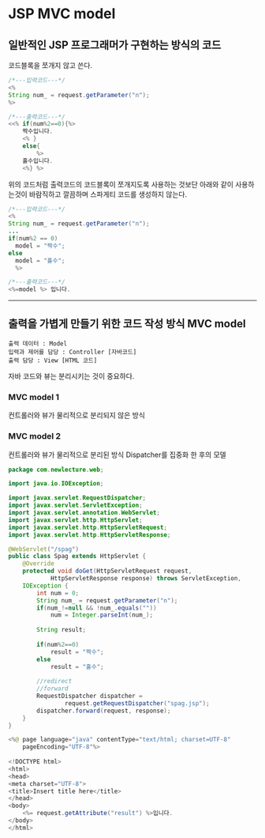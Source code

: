 # JSP MVC model

## 일반적인 JSP 프로그래머가 구현하는 방식의 코드
코드블록을 쪼개지 않고 쓴다.

```java
/*---입력코드---*/
<%
String num_ = request.getParameter("n");
%>

/*---출력코드---*/
<<% if(num%2==0){%>
	짝수입니다.
	<% }
	else{
		%>
	홀수입니다.
	<%} %>
```

위의 코드처럼 출력코드의 코드블록이 쪼개지도록 사용하는 것보단 아래와 같이 사용하는것이 바람직하고 깔끔하며 스파게티 코드를 생성하지 않는다.

```java
/*---입력코드---*/
<%
String num_ = request.getParameter("n");
...
if(num%2 == 0)
  model = "짝수";
else
  model = "홀수";
  %>

/*---출력코드---*/
<%=model %> 입니다.
```
***

## 출력을 가볍게 만들기 위한 코드 작성 방식 MVC model
```
출력 데이터 : Model
입력과 제어를 담당 : Controller [자바코드]
출력 담당 : View [HTML 코드]
```
자바 코드와 뷰는 분리시키는 것이 중요하다.

### MVC model 1
컨트롤러와 뷰가 물리적으로 분리되지 않은 방식
 
### MVC model 2
컨트롤러와 뷰가 물리적으로 분리된 방식
Dispatcher를 집중화 한 후의 모델

```java
package com.newlecture.web;

import java.io.IOException;

import javax.servlet.RequestDispatcher;
import javax.servlet.ServletException;
import javax.servlet.annotation.WebServlet;
import javax.servlet.http.HttpServlet;
import javax.servlet.http.HttpServletRequest;
import javax.servlet.http.HttpServletResponse;

@WebServlet("/spag")
public class Spag extends HttpServlet {
	@Override
	protected void doGet(HttpServletRequest request,
			HttpServletResponse response) throws ServletException,
	IOException {
		int num = 0;
		String num_ = request.getParameter("n");
		if(num_!=null && !num_.equals(""))
			num = Integer.parseInt(num_);
		
		String result;
		
		if(num%2==0)
			result = "짝수";
		else
			result = "홀수";
		
		//redirect
		//forward
		RequestDispatcher dispatcher = 
				request.getRequestDispatcher("spag.jsp");
		dispatcher.forward(request, response);
	}
}

```
```java
<%@ page language="java" contentType="text/html; charset=UTF-8"
    pageEncoding="UTF-8"%>
    
<!DOCTYPE html>
<html>
<head>
<meta charset="UTF-8">
<title>Insert title here</title>
</head>
<body>
	<%= request.getAttribute("result") %>입니다.
</body>
</html>
```

